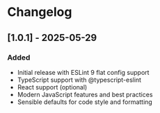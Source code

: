 # Changelog

## [1.0.1] - 2025-05-29

### Added
- Initial release with ESLint 9 flat config support
- TypeScript support with @typescript-eslint
- React support (optional)
- Modern JavaScript features and best practices
- Sensible defaults for code style and formatting
